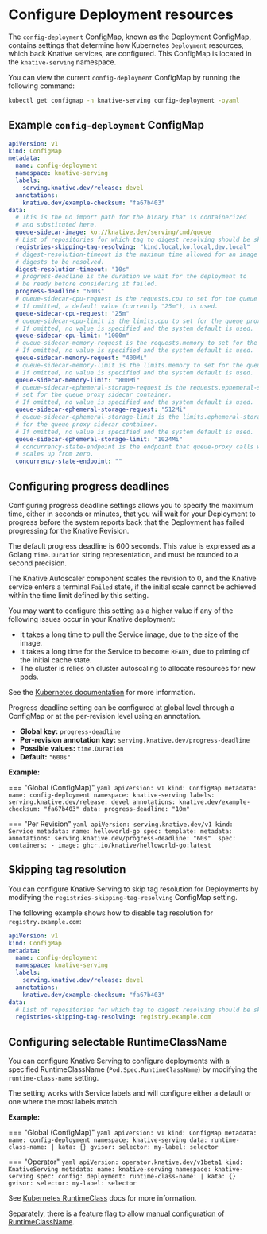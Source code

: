 # Configure Deployment resources

The `config-deployment` ConfigMap, known as the Deployment ConfigMap, contains settings that determine how Kubernetes `Deployment` resources, which back Knative services, are configured. This ConfigMap is located in the `knative-serving` namespace.

You can view the current `config-deployment` ConfigMap by running the following command:

```bash
kubectl get configmap -n knative-serving config-deployment -oyaml
```

## Example `config-deployment` ConfigMap

```yaml
apiVersion: v1
kind: ConfigMap
metadata:
  name: config-deployment
  namespace: knative-serving
  labels:
    serving.knative.dev/release: devel
  annotations:
    knative.dev/example-checksum: "fa67b403"
data:
  # This is the Go import path for the binary that is containerized
  # and substituted here.
  queue-sidecar-image: ko://knative.dev/serving/cmd/queue
  # List of repositories for which tag to digest resolving should be skipped
  registries-skipping-tag-resolving: "kind.local,ko.local,dev.local"
  # digest-resolution-timeout is the maximum time allowed for an image's
  # digests to be resolved.
  digest-resolution-timeout: "10s"
  # progress-deadline is the duration we wait for the deployment to
  # be ready before considering it failed.
  progress-deadline: "600s"
  # queue-sidecar-cpu-request is the requests.cpu to set for the queue proxy sidecar container.
  # If omitted, a default value (currently "25m"), is used.
  queue-sidecar-cpu-request: "25m"
  # queue-sidecar-cpu-limit is the limits.cpu to set for the queue proxy sidecar container.
  # If omitted, no value is specified and the system default is used.
  queue-sidecar-cpu-limit: "1000m"
  # queue-sidecar-memory-request is the requests.memory to set for the queue proxy container.
  # If omitted, no value is specified and the system default is used.
  queue-sidecar-memory-request: "400Mi"
  # queue-sidecar-memory-limit is the limits.memory to set for the queue proxy container.
  # If omitted, no value is specified and the system default is used.
  queue-sidecar-memory-limit: "800Mi"
  # queue-sidecar-ephemeral-storage-request is the requests.ephemeral-storage to
  # set for the queue proxy sidecar container.
  # If omitted, no value is specified and the system default is used.
  queue-sidecar-ephemeral-storage-request: "512Mi"
  # queue-sidecar-ephemeral-storage-limit is the limits.ephemeral-storage to set
  # for the queue proxy sidecar container.
  # If omitted, no value is specified and the system default is used.
  queue-sidecar-ephemeral-storage-limit: "1024Mi"
  # concurrency-state-endpoint is the endpoint that queue-proxy calls when its traffic drops to zero or
  # scales up from zero.
  concurrency-state-endpoint: ""
```

## Configuring progress deadlines

Configuring progress deadline settings allows you to specify the maximum time, either in seconds or minutes, that you will wait for your Deployment to progress before the system reports back that the Deployment has failed progressing for the Knative Revision.

The default progress deadline is 600 seconds. This value is expressed as a Golang `time.Duration` string representation, and must be rounded to a second precision.

The Knative Autoscaler component scales the revision to 0, and the Knative service enters a terminal `Failed` state, if the initial scale cannot be achieved within the time limit defined by this setting.

You may want to configure this setting as a higher value if any of the following issues occur in your Knative deployment:

- It takes a long time to pull the Service image, due to the size of the image.
- It takes a long time for the Service to become `READY`, due to priming of the initial cache state.
- The cluster is relies on cluster autoscaling to allocate resources for new pods.

See the [Kubernetes documentation](https://kubernetes.io/docs/concepts/workloads/controllers/deployment/#progress-deadline-seconds) for more information.

Progress deadline setting can be configured at global level through a ConfigMap or at the per-revision level using an annotation.

* **Global key:** `progress-deadline`
* **Per-revision annotation key:** `serving.knative.dev/progress-deadline`
* **Possible values:** `time.Duration`
* **Default:** `"600s"`

**Example:**

=== "Global (ConfigMap)"
    ```yaml
    apiVersion: v1
    kind: ConfigMap
    metadata:
      name: config-deployment
      namespace: knative-serving
      labels:
        serving.knative.dev/release: devel
      annotations:
        knative.dev/example-checksum: "fa67b403"
    data:
      progress-deadline: "10m"
    ```

=== "Per Revision"
    ```yaml
    apiVersion: serving.knative.dev/v1
    kind: Service
    metadata:
      name: helloworld-go
    spec:
      template:
        metadata:
          annotations:
            serving.knative.dev/progress-deadline: "60s" 
        spec:
          containers:
            - image: ghcr.io/knative/helloworld-go:latest
    ```

## Skipping tag resolution

You can configure Knative Serving to skip tag resolution for Deployments by modifying the `registries-skipping-tag-resolving` ConfigMap setting.

The following example shows how to disable tag resolution for `registry.example.com`:

```yaml
apiVersion: v1
kind: ConfigMap
metadata:
  name: config-deployment
  namespace: knative-serving
  labels:
    serving.knative.dev/release: devel
  annotations:
    knative.dev/example-checksum: "fa67b403"
data:
  # List of repositories for which tag to digest resolving should be skipped
  registries-skipping-tag-resolving: registry.example.com
```

## Configuring selectable RuntimeClassName

You can configure Knative Serving to configure deployments with a specified RuntimeClassName (`Pod.Spec.RuntimeClassName`) by modifying the `runtime-class-name` setting.

The setting works with Service labels and will configure either a default or one where the most labels match.

**Example:**

=== "Global (ConfigMap)"
    ```yaml
    apiVersion: v1
    kind: ConfigMap
    metadata:
      name: config-deployment
      namespace: knative-serving
    data:
      runtime-class-name: |
        kata: {}
        gvisor:
          selector:
            my-label: selector
    ```

=== "Operator"
    ```yaml
    apiVersion: operator.knative.dev/v1beta1
    kind: KnativeServing
    metadata:
      name: knative-serving
      namespace: knative-serving
    spec:
      config:
        deployment:
          runtime-class-name: |
            kata: {}
            gvisor:
              selector:
                my-label: selector
    ```

See [Kubernetes RuntimeClass](https://kubernetes.io/docs/concepts/containers/runtime-class/) docs for more information.

Separately, there is a feature flag to allow [manual configuration of RuntimeClassName](/docs/serving/configuration/feature-flags/#kubernetes-runtime-class).
